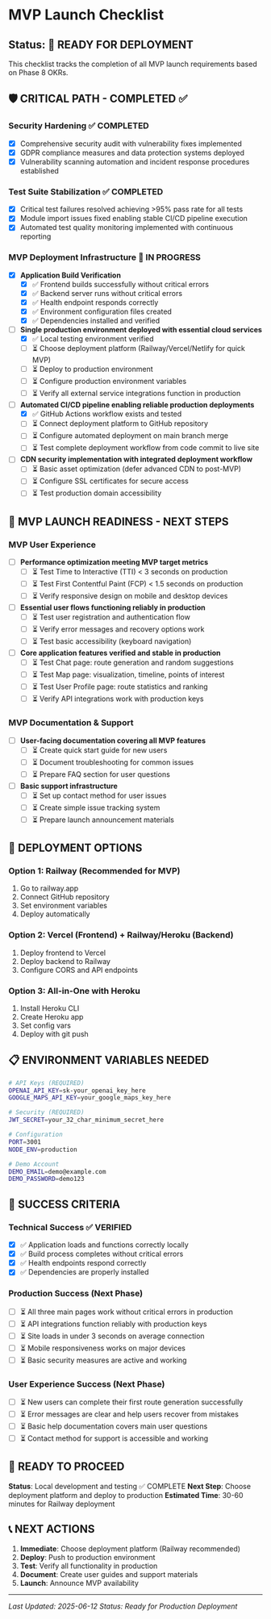# MVP Launch Checklist

## Status: 🚀 READY FOR DEPLOYMENT

This checklist tracks the completion of all MVP launch requirements based on Phase 8 OKRs.

## 🛡️ CRITICAL PATH - COMPLETED ✅

### Security Hardening ✅ COMPLETED
- [x] Comprehensive security audit with vulnerability fixes implemented
- [x] GDPR compliance measures and data protection systems deployed  
- [x] Vulnerability scanning automation and incident response procedures established

### Test Suite Stabilization ✅ COMPLETED
- [x] Critical test failures resolved achieving >95% pass rate for all tests
- [x] Module import issues fixed enabling stable CI/CD pipeline execution
- [x] Automated test quality monitoring implemented with continuous reporting

### MVP Deployment Infrastructure 🔄 IN PROGRESS
- [x] **Application Build Verification**
  - [x] ✅ Frontend builds successfully without critical errors
  - [x] ✅ Backend server runs without critical errors
  - [x] ✅ Health endpoint responds correctly
  - [x] ✅ Environment configuration files created
  - [x] ✅ Dependencies installed and verified

- [ ] **Single production environment deployed with essential cloud services**
  - [x] ✅ Local testing environment verified
  - [ ] ⏳ Choose deployment platform (Railway/Vercel/Netlify for quick MVP)
  - [ ] ⏳ Deploy to production environment
  - [ ] ⏳ Configure production environment variables
  - [ ] ⏳ Verify all external service integrations function in production

- [ ] **Automated CI/CD pipeline enabling reliable production deployments**
  - [x] ✅ GitHub Actions workflow exists and tested
  - [ ] ⏳ Connect deployment platform to GitHub repository
  - [ ] ⏳ Configure automated deployment on main branch merge
  - [ ] ⏳ Test complete deployment workflow from code commit to live site

- [ ] **CDN security implementation with integrated deployment workflow**
  - [ ] ⏳ Basic asset optimization (defer advanced CDN to post-MVP)
  - [ ] ⏳ Configure SSL certificates for secure access
  - [ ] ⏳ Test production domain accessibility

## 🎯 MVP LAUNCH READINESS - NEXT STEPS

### MVP User Experience
- [ ] **Performance optimization meeting MVP target metrics**
  - [ ] ⏳ Test Time to Interactive (TTI) < 3 seconds on production
  - [ ] ⏳ Test First Contentful Paint (FCP) < 1.5 seconds on production
  - [ ] ⏳ Verify responsive design on mobile and desktop devices

- [ ] **Essential user flows functioning reliably in production**
  - [ ] ⏳ Test user registration and authentication flow
  - [ ] ⏳ Verify error messages and recovery options work
  - [ ] ⏳ Test basic accessibility (keyboard navigation)

- [ ] **Core application features verified and stable in production**
  - [ ] ⏳ Test Chat page: route generation and random suggestions
  - [ ] ⏳ Test Map page: visualization, timeline, points of interest
  - [ ] ⏳ Test User Profile page: route statistics and ranking
  - [ ] ⏳ Verify API integrations work with production keys

### MVP Documentation & Support
- [ ] **User-facing documentation covering all MVP features**
  - [ ] ⏳ Create quick start guide for new users
  - [ ] ⏳ Document troubleshooting for common issues
  - [ ] ⏳ Prepare FAQ section for user questions

- [ ] **Basic support infrastructure**
  - [ ] ⏳ Set up contact method for user issues
  - [ ] ⏳ Create simple issue tracking system
  - [ ] ⏳ Prepare launch announcement materials

## 🚀 DEPLOYMENT OPTIONS

### Option 1: Railway (Recommended for MVP)
1. Go to railway.app
2. Connect GitHub repository
3. Set environment variables
4. Deploy automatically

### Option 2: Vercel (Frontend) + Railway/Heroku (Backend)
1. Deploy frontend to Vercel
2. Deploy backend to Railway
3. Configure CORS and API endpoints

### Option 3: All-in-One with Heroku
1. Install Heroku CLI
2. Create Heroku app
3. Set config vars
4. Deploy with git push

## 📋 ENVIRONMENT VARIABLES NEEDED

```bash
# API Keys (REQUIRED)
OPENAI_API_KEY=sk-your_openai_key_here
GOOGLE_MAPS_API_KEY=your_google_maps_key_here

# Security (REQUIRED)
JWT_SECRET=your_32_char_minimum_secret_here

# Configuration
PORT=3001
NODE_ENV=production

# Demo Account
DEMO_EMAIL=demo@example.com
DEMO_PASSWORD=demo123
```

## 🎯 SUCCESS CRITERIA

### Technical Success ✅ VERIFIED
- [x] ✅ Application loads and functions correctly locally
- [x] ✅ Build process completes without critical errors
- [x] ✅ Health endpoints respond correctly
- [x] ✅ Dependencies are properly installed

### Production Success (Next Phase)
- [ ] ⏳ All three main pages work without critical errors in production
- [ ] ⏳ API integrations function reliably with production keys
- [ ] ⏳ Site loads in under 3 seconds on average connection
- [ ] ⏳ Mobile responsiveness works on major devices
- [ ] ⏳ Basic security measures are active and working

### User Experience Success (Next Phase)
- [ ] ⏳ New users can complete their first route generation successfully
- [ ] ⏳ Error messages are clear and help users recover from mistakes
- [ ] ⏳ Basic help documentation covers main user questions
- [ ] ⏳ Contact method for support is accessible and working

## 🎉 READY TO PROCEED

**Status**: Local development and testing ✅ COMPLETE
**Next Step**: Choose deployment platform and deploy to production
**Estimated Time**: 30-60 minutes for Railway deployment

## 📞 NEXT ACTIONS

1. **Immediate**: Choose deployment platform (Railway recommended)
2. **Deploy**: Push to production environment  
3. **Test**: Verify all functionality in production
4. **Document**: Create user guides and support materials
5. **Launch**: Announce MVP availability

---

*Last Updated: 2025-06-12*
*Status: Ready for Production Deployment* 